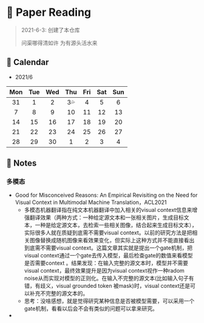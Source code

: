 # :memo: Paper Reading

> 2021-6-3: 创建了本仓库
>
> 问渠哪得清如许 为有源头活水来

## :dart: Calendar

* 2021/6

| Mon  | Tue  | Wed  |      Thu       | Fri  | Sat  | Sun  |
| :--: | :--: | :--: | :------------: | :--: | :--: | :--: |
|  31  |  1   |  2   | 3:sweat_drops: |  4   |  5   |  6   |
|  7   |  8   |  9   |       10       |  11  |  12  |  13  |
|  14  |  15  |  16  |       17       |  18  |  19  |  20  |
|  21  |  22  |  23  |       24       |  25  |  26  |  27  |
|  28  |  29  |  30  |       1        |  2   |  3   |  4   |

##  :game_die: Notes

### 多模态

* Good for Misconceived Reasons: An Empirical Revisiting on the Need for Visual Context in Multimodal Machine Translation，ACL2021
  * 多模态机器翻译指在纯文本机器翻译中加入相关的visual context信息来增强翻译效果（两种方式：一种给定源文本和一张相关图片，生成目标文本，一种是给定源文本，去检索一些相关图像，结合起来生成目标文本），实际很多人就在质疑到底需不需要visual context。以前的研究方法是把相关图像替换成随机图像来看效果变化，但实际上这种方式并不能直接看出到底需不需要visual context。这篇文章其实就是提出一个gate机制，把visual context通过一个gate去传入模型，最后检查gate的数值来看模型是否需要context 。结果发现：在输入完整的源文本时，模型并不需要visual context，最终效果提升是因为visual context视作一种radom noise从而实现对模型的正则化。在输入不完整的源文本(比如输入句子有错，有歧义，visual grounded token 被mask)时，visual context还是可以补充不完整的源文本的。
  * 思考：没啥感想，就是觉得研究某种信息是否被模型需要，可以采用一个gate机制，看看以后会不会有类似的问题可以拿来研究。
* 







